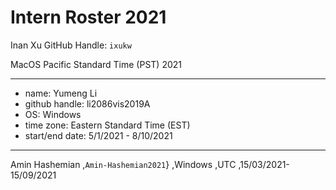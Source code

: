 # Intern Roster 2021

Inan Xu
GitHub Handle: `ixukw`

MacOS
Pacific Standard Time (PST)
2021

---
* name: Yumeng Li
* github handle: li2086vis2019A
* OS: Windows
* time zone: Eastern Standard Time (EST)
* start/end date: 5/1/2021 - 8/10/2021
---


Amin Hashemian 
,`Amin-Hashemian2021`}
,Windows
,UTC
,15/03/2021-15/09/2021
